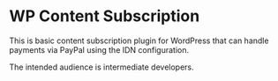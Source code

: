 WP Content Subscription
=======================

This is basic content subscription plugin for WordPress that can handle payments via PayPal using the IDN configuration.

The intended audience is intermediate developers.